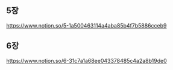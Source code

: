 ## 5장
https://www.notion.so/5-1a500463114a4aba85b4f7b5886cceb9

## 6장
https://www.notion.so/6-31c7a1a68ee043378485c4a2a8b19de0